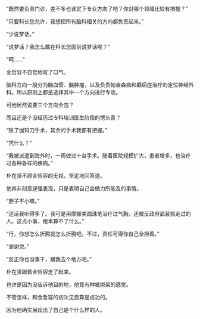“既然要负责门诊，差不多也该定下专业方向了吧？你对哪个领域比较有把握？”

“只要科长您允许，我想把所有脑科相关的方向都负责起来。”

“少说梦话。”

“说梦话？我怎么敢在科长您面前说梦话呢？”

“呵……”

金哲容不自觉地叹了口气。

脑科方向一般分为脑血管、脑肿瘤，以及负责帕金森病和癫痫症治疗的定位神经外科。所以原则上都是选择其中一个方向进行专攻。

可他居然说要三个方向全包？

而且还是个没经历过专科培训医生阶段的愣头青？

“除了伽玛刀手术，其余的手术我都有把握。”

“凭什么？”

“我被派遣到海外时，一周做过十台手术。随着医院规模扩大，患者增多，也治疗过各种各样的疾病。”

朴在贤不顾金哲容的无视，坚定地回答道。

他并非刻意逞强表现，只是表明自己会做力所能及的事情。

“胆子不小嘛。”

“这话我听得多了。我可是用摩娜美圆珠笔治疗过气胸，还被反政府武装抓走过的人。这点小事，根本算不了什么。”

“行，你想怎么折腾就怎么折腾吧。不过，责任可得你自己全担着。”

“谢谢您。”

“反正你也没事干，跟我去个地方吧。”

朴在贤跟着金哲容走了起来。

也许是因为没告诉他目的地，他竟有种被绑架的感觉。

不管怎样，和金哲容的初次见面算是成功的。

因为他确实展现出了自己是个什么样的人。